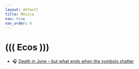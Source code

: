 ```yaml
---
layout: default
title: Música
nav: true
nav_order: 4
---
```


# ((( Ecos )))


- 🎧 [Death in June – but what ends when the symbols shatter](https://open.spotify.com/track/0eDgoWl60Zy57sInzzOi8a?si=442b8723724e477d)